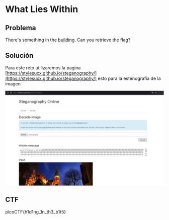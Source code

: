 # What Lies Within

## Problema

There's something in the [building](https://jupiter.challenges.picoctf.org/static/011955b303f293d60c8116e6a4c5c84f/buildings.png). Can you retrieve the flag?

## Solución

Para este reto utilizaremos la pagina [https://stylesuxx.github.io/steganography/](https://stylesuxx.github.io/steganography/) esto para la estenografía de la imagen

![Untitled](What%20Lies%20Within%208ba856f22ba040dca58902945427e2ca/Untitled.png)

## CTF

picoCTF{h1d1ng_1n_th3_b1t5}
